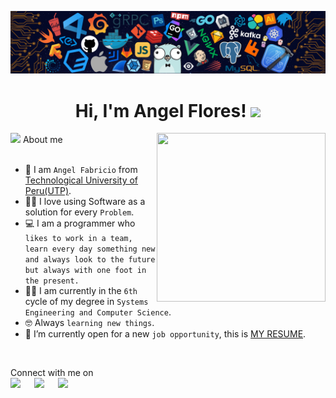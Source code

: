 ![Github Banner](https://github.com/Jaydeep-Yadav/Jaydeep-Yadav/blob/main/banner.png)
<h1 align="center">
Hi, I'm Angel Flores!
  <img src="https://media.giphy.com/media/hvRJCLFzcasrR4ia7z/giphy.gif" width="30"></h1>
<picture><img src = "https://github.com/7oSkaaa/7oSkaaa/blob/main/Images/about_me.gif?raw=true" width = 50px></picture> About me
<img align="right" src="https://media.giphy.com/media/QvpqTCiEcwtvx6wwJK/giphy.gif" width="270" height="270" frameBorder="0" class="giphy-embed" allowFullScreen></img>
<br><br>

- 🏫 I am  `Angel Fabricio` from [Technological University of Peru(UTP)](https://www.utp.edu.pe/).
- 👨‍💻 I love using Software as a solution for every `Problem`.
- 💻 I am a programmer who `likes to work in a team, learn every day something new and always look to the future but always with one foot in the present.` 
- 👨‍🎓 I am currently in the `6th` cycle of my degree in `Systems Engineering and Computer Science`.
- 🤓 Always `learning new things`.
- 🤔 I’m currently open for a new `job opportunity`, this is [MY RESUME](https://drive.google.com/file/d/1e6LrDAR-muiZXoD84iLzXUXVycNSzUGU/view?usp=drive_link).
<br>
<p>Connect with me on
<br>	
<a target="_blank" href="https://www.linkedin.com/in/ahmadshaikhk/"><img src="https://img.shields.io/badge/-LinkedIn-0077B5?style=for-the-badge&logo=Linkedin&logoColor=white"></img></a>
&emsp;
<a target="_blank" href="mailto:ahmed.bilal575@gmail.com"
><img src="https://img.shields.io/badge/-Gmail-D14836?style=for-the-badge&logo=Gmail&logoColor=white"></img></a>
&emsp;
</img></a>
<a target="_blank" href="https://www.instagram.com/angelfabricioacosta/"><img src="https://img.shields.io/badge/Instagram-%23E4405F.svg?style=for-the-badge&logo=Instagram&logoColor=white"></img></a>
&emsp;
 


<br>
